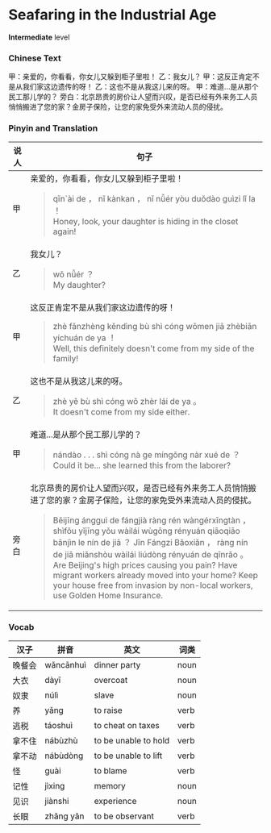 # Seafaring in the Industrial Age
**Intermediate** level
### Chinese Text
甲：亲爱的，你看看，你女儿又躲到柜子里啦！
乙：我女儿？
甲：这反正肯定不是从我们家这边遗传的呀！
乙：这也不是从我这儿来的呀。
甲：难道...是从那个民工那儿学的？
旁白：北京昂贵的房价让人望而兴叹，是否已经有外来务工人员悄悄搬进了您的家？金房子保险，让您的家免受外来流动人员的侵扰。

### Pinyin and Translation
|说人|句子|
|----|----|
|甲|亲爱的，你看看，你女儿又躲到柜子里啦！<blockquote>qīn`ài de ， nǐ kànkan ， nǐ nǚér yòu duǒdào guìzi lǐ la ！<br />Honey, look, your daughter is hiding in the closet again!</blockquote>|
|乙|我女儿？<blockquote>wǒ nǚér ？<br />My daughter?</blockquote>|
|甲|这反正肯定不是从我们家这边遗传的呀！<blockquote>zhè fǎnzhèng kěndìng bù shì cóng wǒmen jiā zhèbiān yíchuán de ya ！<br />Well, this definitely doesn't come from my side of the family!</blockquote>|
|乙|这也不是从我这儿来的呀。<blockquote>zhè yě bù shì cóng wǒ zhèr lái de ya 。<br />It doesn't come from my side either.</blockquote>|
|甲|难道...是从那个民工那儿学的？<blockquote>nándào . . . shì cóng nà ge míngōng nàr xué de ？<br />Could it be... she learned this from the laborer?</blockquote>|
|旁白|北京昂贵的房价让人望而兴叹，是否已经有外来务工人员悄悄搬进了您的家？金房子保险，让您的家免受外来流动人员的侵扰。<blockquote>Běijīng ángguì de fángjià ràng rén wàngérxīngtàn ， shìfǒu yǐjīng yǒu wàilái wùgōng rényuán qiāoqiāo bānjìn le nín de jiā ？ Jīn Fángzi Bǎoxiǎn ， ràng nín de jiā miǎnshòu wàilái liúdòng rényuán de qīnrǎo 。<br />Are Beijing's high prices causing you pain? Have migrant workers already moved into your home? Keep your house free from invasion by non-local workers, use Golden Home Insurance.</blockquote>|
### Vocab
|汉子|拼音|英文|词类|
|----|----|----|----|
|晚餐会|wǎncānhuì|dinner party|noun|
|大衣|dàyī|overcoat|noun|
|奴隶|núlì|slave|noun|
|养|yǎng|to raise|verb|
|逃税|táoshuì|to cheat on taxes|verb|
|拿不住|nábùzhù|to be unable to hold|verb|
|拿不动|nábùdòng|to be unable to lift|verb|
|怪|guài|to blame|verb|
|记性|jìxing|memory|noun|
|见识|jiànshi|experience|noun|
|长眼|zhǎng yǎn|to be observant|verb|